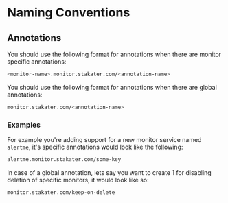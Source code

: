 # Naming Conventions

## Annotations

You should use the following format for annotations when there are monitor specific annotations:

```bash
<monitor-name>.monitor.stakater.com/<annotation-name>
```

You should use the following format for annotations when there are global annotations:

```bash
monitor.stakater.com/<annotation-name>
```

### Examples

For example you're adding support for a new monitor service named `alertme`, it's specific annotations would look like the following:

```bash
alertme.monitor.stakater.com/some-key
```

In case of a global annotation, lets say you want to create 1 for disabling deletion of specific monitors, it would look like so:

```bash
monitor.stakater.com/keep-on-delete
```
